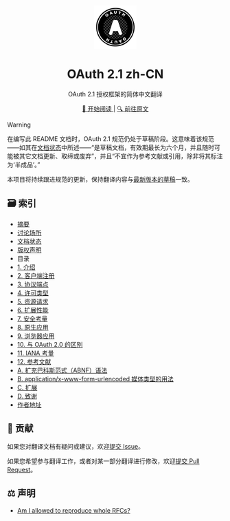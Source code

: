 <div align="center">
  <a href="https://github.com/mrcaidev/oauth-2.1-zh-cn">
    <img src="assets/oauth.svg" alt="OAuth logo" width="100"/>
  </a>
  <h1>OAuth 2.1 zh-CN</h1>
  <p>OAuth 2.1 授权框架的简体中文翻译</p>
  <a href="https://github.com/mrcaidev/oauth-2.1-zh-cn/blob/master/docs/01-introduction.md">
    📖 开始阅读
  </a>
  |
  <a href="https://oauth.net/2.1/">
    🔍 前往原文
  </a>
</div>

> [!WARNING]
>
> 在编写此 README 文档时，OAuth 2.1 规范仍处于草稿阶段。这意味着该规范——如其在[文档状态](docs/00-frontmatter.md#文档状态)中所述——“是草稿文档，有效期最长为六个月，并且随时可能被其它文档更新、取缔或废弃”，并且“不宜作为参考文献或引用，除非将其标注为‘半成品’。”
>
> 本项目将持续跟进规范的更新，保持翻译内容与[最新版本的草稿](https://github.com/oauth-wg/oauth-v2-1/releases/latest)一致。

## 🗃️ 索引

- [摘要](docs/00-frontmatter.md#摘要)
- [讨论场所](docs/00-frontmatter.md#讨论场所)
- [文档状态](docs/00-frontmatter.md#文档状态)
- [版权声明](docs/00-frontmatter.md#版权声明)
- 目录
- [1. 介绍](docs/01-introduction.md)
- [2. 客户端注册](docs/02-client-registration.md)
- [3. 协议端点](docs/03-protocol-endpoints.md)
- [4. 许可类型](docs/04-grant-types.md)
- [5. 资源请求](docs/05-resource-requests.md)
- [6. 扩展性能](docs/06-extensibility.md)
- [7. 安全考量](docs/07-security-considerations.md)
- [8. 原生应用](docs/08-native-applications.md)
- [9. 浏览器应用](docs/09-browser-based-apps.md)
- [10. 与 OAuth 2.0 的区别](docs/10-differences-from-oauth-2-0.md)
- [11. IANA 考量](docs/11-iana-considerations.md)
- [12. 参考文献](docs/12-references.md)
- [A. 扩充巴科斯范式（ABNF）语法](docs/appendix-a.md)
- [B. application/x-www-form-urlencoded 媒体类型的用法](docs/appendix-b.md)
- [C. 扩展](docs/appendix-c.md)
- [D. 致谢](docs/appendix-d.md)
- [作者地址](docs/authors-addresses.md)

## 🤝 贡献

如果您对翻译文档有疑问或建议，欢迎[提交 Issue](https://github.com/mrcaidev/oauth-2.1-zh-cn/issues)。

如果您希望参与翻译工作，或者对某一部分翻译进行修改，欢迎[提交 Pull Request](https://github.com/mrcaidev/oauth-2.1-zh-cn/pulls)。

## ⚖️ 声明

- [Am I allowed to reproduce whole RFCs?](https://trustee.ietf.org/about/faq/)
